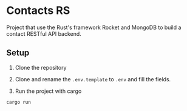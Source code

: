 # Contacts RS
Project that use the Rust's framework Rocket and MongoDB to build a contact RESTful API backend.

## Setup
1. Clone the repository

2. Clone and rename the ```.env.template``` to ```.env``` and fill the fields.

3. Run the project with cargo
```
cargo run
```